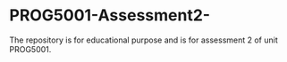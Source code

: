 # PROG5001-Assessment2-
The repository is for educational purpose and is for assessment 2 of unit PROG5001. 

